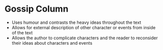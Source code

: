 # Gossip Column

- Uses humour and contrasts the heavy ideas throughout the text
- Allows for external description of other character or events from inside of the text
- Allows the author to complicate characters and the reader to reconsider their ideas about characters and events